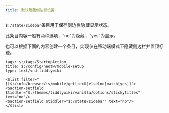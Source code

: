 ```yaml
---
title: 默认隐藏侧边栏设置
---
```


`$:/state/sidebar`条目用于保存侧边栏隐藏显示状态。

此条目内容一般有两种选项，“no”为隐藏，“yes”为显示。

也可以根据下面的内容创建一个条目，实现仅在移动端模式下隐藏侧边栏并置顶标题。

```
tags: $:/tags/StartupAction
title: $:/config/neotw/mobile-setup
type: text/vnd.tiddlywiki

<$list filter="[[$:/info/browser/is/mobile]get[text]else[no]match[yes]]"> 
<$action-setfield $tiddler="$:/themes/tiddlywiki/vanilla/options/stickytitles" text="no"/>
<$action-setfield $tiddler="$:/state/sidebar" text="no"/>
</$list>
```
